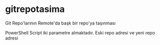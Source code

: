 # gitrepotasima
Git Repo'larının Remote'da başk bir repo'ya taşınması

PowerShell Script iki parametre almaktadır. Eski repo adresi ve yeni repo adresi
